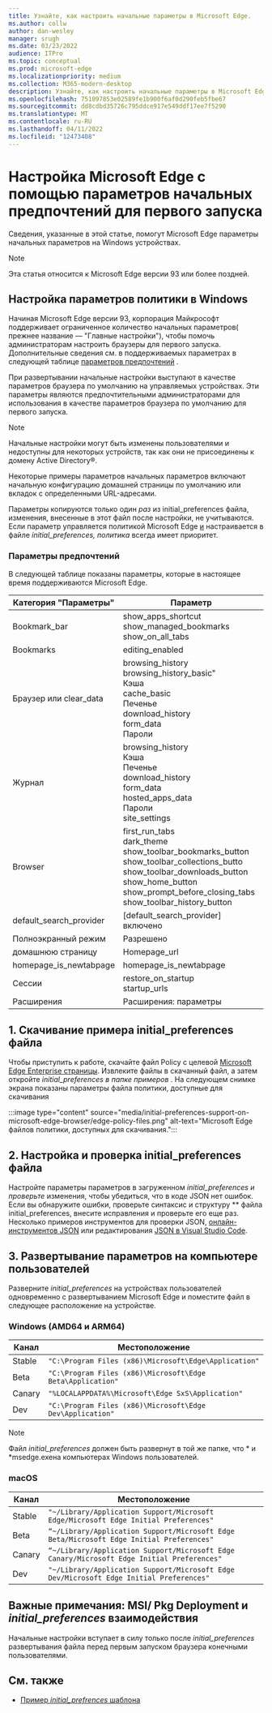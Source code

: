 ```yaml
---
title: Узнайте, как настроить начальные параметры в Microsoft Edge.
ms.author: collw
author: dan-wesley
manager: srugh
ms.date: 03/23/2022
audience: ITPro
ms.topic: conceptual
ms.prod: microsoft-edge
ms.localizationpriority: medium
ms.collection: M365-modern-desktop
description: Узнайте, как настроить начальные параметры в Microsoft Edge.
ms.openlocfilehash: 751097853e02589fe1b900f6af0d290feb5fbe67
ms.sourcegitcommit: dd8cdbd35726c795ddce917e549ddf17ee7f5290
ms.translationtype: MT
ms.contentlocale: ru-RU
ms.lasthandoff: 04/11/2022
ms.locfileid: "12473408"
---
```

# <a name="configure-microsoft-edge-using-initial-preferences-settings-for-the-first-run"></a>Настройка Microsoft Edge с помощью параметров начальных предпочтений для первого запуска

Сведения, указанные в этой статье, помогут Microsoft Edge параметры начальных параметров на Windows устройствах.

> [!Note]
> Эта статья относится к Microsoft Edge версии 93 или более поздней.

## <a name="configure-policy-settings-on-windows"></a>Настройка параметров политики в Windows

Начиная Microsoft Edge версии 93, корпорация Майкрософт поддерживает ограниченное количество начальных параметров( прежнее название — "Главные настройки"), чтобы помочь администраторам настроить браузеры для первого запуска. Дополнительные сведения см. в поддерживаемых параметрах в следующей таблице [параметров предпочтений](#preference-settings) .

При развертывании начальные настройки выступают в качестве параметров браузера по умолчанию на управляемых устройствах. Эти параметры являются предпочтительными администраторами для использования в качестве параметров браузера по умолчанию для первого запуска.

> [!NOTE]
> Начальные настройки могут быть изменены пользователями и недоступны для некоторых устройств, так как они не присоединены к домену Active Directory®.

Некоторые примеры параметров начальных параметров включают начальную конфигурацию домашней страницы по умолчанию или вкладок с определенными URL-адресами.

Параметры копируются только один *раз* из initial_preferences файла, изменения, внесенные в этот файл после настройки, не учитываются. Если параметр управляется политикой Microsoft Edge [и](/deployedge/microsoft-edge-policies) настраивается в файле *initial_preferences, политика* всегда имеет приоритет.

### <a name="preference-settings"></a>Параметры предпочтений

В следующей таблице показаны параметры, которые в настоящее время поддерживаются Microsoft Edge.

| Категория "Параметры" | Параметр |
| - | - |
| Bookmark_bar | show_apps_shortcut<br>show_managed_bookmarks<br>show_on_all_tabs |
| Bookmarks | editing_enabled |
| Браузер или clear_data | browsing_history<br>browsing_history_basic"<br>Кэша<br>cache_basic<br>Печенье<br>download_history<br>form_data<br>Пароли |
| Журнал | browsing_history<br>Кэша<br>Печенье<br>download_history<br>form_data<br>hosted_apps_data<br>Пароли<br>site_settings |
| Browser | first_run_tabs<br>dark_theme<br>show_toolbar_bookmarks_button<br>show_toolbar_collections_butto<br>show_toolbar_downloads_button<br>show_home_button<br>show_prompt_before_closing_tabs<br>show_toolbar_history_button |
| default_search_provider | [default_search_provider] включено |
| Полноэкранный режим | Разрешено |
| домашнюю страницу | Homepage_url |
| homepage_is_newtabpage | homepage_is_newtabpage |
| Сессии | restore_on_startup<br>startup_urls |
| Расширения | Расширения: параметры |

## <a name="1-download-an-example-initial_preferences-file"></a>1. Скачивание примера initial_preferences файла

Чтобы приступить к работе, скачайте файл Policy с целевой [Microsoft Edge Enterprise страницы](https://www.microsoft.com/edge/business/download). Извлеките файлы в скачанный файл, а затем откройте *initial_preferences в* *папке примеров* . На следующем снимке экрана показаны параметры файла политики, доступные для скачивания

:::image type="content" source="media/initial-preferences-support-on-microsoft-edge-browser/edge-policy-files.png" alt-text="Microsoft Edge файлов политики, доступных для скачивания.":::

## <a name="2-customize-and-validate-the-initial_preferences-file"></a>2. Настройка и проверка initial_preferences файла

Настройте параметры параметров в загруженном *initial_preferences и проверьте* изменения, чтобы убедиться, что в коде JSON нет ошибок. Если вы обнаружите ошибки, проверьте синтаксис и структуру ** файла initial_preferences, внесите исправления и проверьте его еще раз. Несколько примеров инструментов для проверки JSON, [онлайн-инструментов JSON](https://jsonformatter.org/) или редактирования [JSON в Visual Studio Code](https://code.visualstudio.com/docs/languages/json).

## <a name="3-deploy-preferences-to-users-computer"></a>3. Развертывание параметров на компьютере пользователей

Разверните *initial_preferences* на устройствах пользователей одновременно с развертыванием Microsoft Edge и поместите файл в следующее расположение на устройстве.

### <a name="windows-amd64-and-arm64"></a>Windows (AMD64 и ARM64)

| Канал | Местоположение |
| - | - |
| Stable | `"C:\Program Files (x86)\Microsoft\Edge\Application"` |
| Beta | `"C:\Program Files (x86)\Microsoft\Edge Beta\Application"` |
|Canary | `"%LOCALAPPDATA%\Microsoft\Edge SxS\Application"` |
| Dev | `"C:\Program Files (x86)\Microsoft\Edge Dev\Application"` |

> [!NOTE]
> Файл *initial_preferences* должен быть развернут в той же папке, что * и *msedge.exeна компьютерах Windows пользователей.  

### <a name="macos"></a>macOS

| Канал | Местоположение |
| - | - |
| Stable | `"~/Library/Application Support/Microsoft Edge/Microsoft Edge Initial Preferences"` |
| Beta | `“~/Library/Application Support/Microsoft Edge Beta/Microsoft Edge Initial Preferences"` |
| Canary | `“~/Library/Application Support/Microsoft Edge Canary/Microsoft Edge Initial Preferences"` |
| Dev | `"~/Library/Application Support/Microsoft Edge Dev/Microsoft Edge Initial Preferences"` |

## <a name="important-notes-msi--pkg-deployment-and-initial_preferences-interaction"></a>Важные примечания: MSI/ Pkg Deployment и *initial_preferences* взаимодействия

Начальные настройки вступает в силу только после *initial_preferences* развертывания файла перед первым запуском браузера конечными пользователями.  

## <a name="see-also"></a>См. также

- [Пример *initial_prefrences* шаблона](/edge/business/download)
